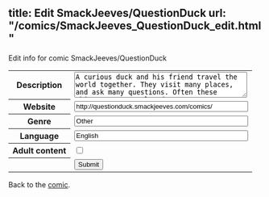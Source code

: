 title: Edit SmackJeeves/QuestionDuck
url: "/comics/SmackJeeves_QuestionDuck_edit.html"
---
Edit info for comic SmackJeeves/QuestionDuck

<form name="comic" action="http://gaepostmail.appspot.com/comic/" method="post">
<table class="comicinfo">
<tr>
<th>Description</th><td><textarea name="description" cols="40" rows="3">A curious duck and his friend travel the world together. They visit many places, and ask many questions. Often these things are not related.</textarea></td>
</tr>
<tr>
<th>Website</th><td><input type="text" name="url" value="http://questionduck.smackjeeves.com/comics/" size="40"/></td>
</tr>
<tr>
<th>Genre</th><td><input type="text" name="genre" value="Other" size="40"/></td>
</tr>
<tr>
<th>Language</th><td><input type="text" name="language" value="English" size="40"/></td>
</tr>
<tr>
<th>Adult content</th><td><input type="checkbox" name="adult" value="adult" /></td>
</tr>
<tr>
<th></th><td>
<input type="hidden" name="comic" value="SmackJeeves_QuestionDuck" />
<input type="submit" name="submit" value="Submit" />
</td>
</tr>
</table>
</form>

Back to the [comic](SmackJeeves_QuestionDuck.html).

